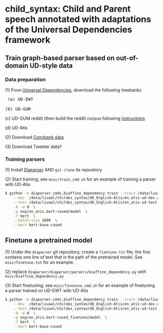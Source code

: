 # child_syntax: Child and Parent speech annotated with adaptations of the Universal Dependencies framework

## Train graph-based parser based on out-of-domain UD-style data

### Data preparation

(1) From [Universal Dependencies](https://universaldependencies.org/), download the following treebanks

<pre> (a) UD-EWT <br>
(b) UD-GUM
</pre>


(c) UD-GUM reddit (then build the reddit corpus following [instructions](https://github.com/amir-zeldes/gum/blob/master/README_reddit.md)

(d) UD-Atis

(2) Download [Convbank data](https://gitlab.com/ucdavisnlp/dialog-parsing/-/tree/master/dep_parsed)

(3) Download Tweeter data?

### Training parsers

(1) Install [Diaparser](https://github.com/Unipisa/diaparser) AND `git clone` its repository

(2) Start training; see `misc/train_cmd.sh` for an example of training a parser with UD-Atis 

```sh
$ python -m diaparser.cmds.biaffine_dependency train --train /data/liuaal/childes_syntax/UD_English-Atis/en_atis-ud-train.conllu \
    --dev  /data/liuaal/childes_syntax/UD_English-Atis/en_atis-ud-dev.conllu \
    --test /data/liuaal/childes_syntax/UD_English-Atis/en_atis-ud-test.conllu \
    -b -d 0  \
    -p exp/en_atis.bert-cased/model  \
    -f bert  \
    --batch-size 2000  \
    --bert bert-base-cased
```

## Finetune a pretrained model

(1) Under the `diaparser` git repository, create a `fientune.txt` file; the fine contains one line of text that is the path of the pretrained model. See `misc/finetune.txt` for an example.

(2) replace `diaparser/diaparser/parsers/biaffine_dependency.py` with `misc/biaffine_dependency.py`

(3) Start finetuning; see `misc/finetune_cmd.sh` for an example of finetuning a parser trained on UD-EWT with UD-Atis

```sh
$ python -m diaparser.cmds.biaffine_dependency train --train /data/liuaal/childes_syntax/UD_English-Atis/en_atis-ud-train.conllu \
    --dev  /data/liuaal/childes_syntax/UD_English-Atis/en_atis-ud-dev.conllu \
    --test /data/liuaal/childes_syntax/UD_English-Atis/en_atis-ud-test.conllu \
    -b -d 0  \
    -p exp/en_atis.bert-cased_finetune/model  \
    -f bert  \
    --bert bert-base-cased
```
